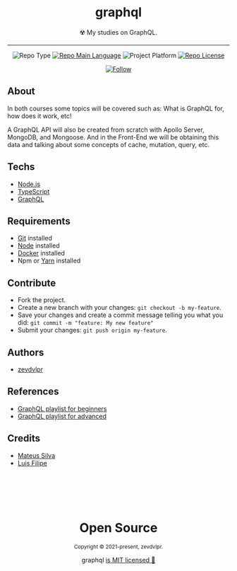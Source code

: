 <div align="center">  
  <h1>graphql</h1>  
  <p>☢️ My studies on GraphQL.</p>    
  <hr />    
  <p>
      <img src="https://img.shields.io/badge/type-studie-purple" alt="Repo Type" />
      <a href="https://www.typescriptlang.org/"><img src="https://img.shields.io/badge/language-typescript-blue" alt="Repo Main Language" /></a>
      <img src="https://img.shields.io/badge/platform-backend-blueviolet" alt="Project Platform" />      
      <a href="https://github.com/zevdvlpr-studies/graphql/tree/main/LICENSE"><img src="https://img.shields.io/github/license/zevdvlpr/graphql?color=red&label=license" alt="Repo License" /></a>
  </p>     
  <p><a href="https://www.linkedin.com/in/zevdvlpr" target="_blank"><img src="https://img.shields.io/twitter/url?label=Connect%20%40zevdvlpr&logo=linkedin&url=https%3A%2F%2Fwww.twitter.com%2zevdvlpr%2F" alt="Follow" /></a><p>
</div>

## About

In both courses some topics will be covered such as: What is GraphQL for, how does it work, etc!

A GraphQL API will also be created from scratch with Apollo Server, MongoDB, and Mongoose. And in the Front-End we will be obtaining this data and talking about some concepts of cache, mutation, query, etc.

## Techs

- [Node.js](https://nodejs.org)
- [TypeScript](https://www.typescriptlang.org)
- [GraphQL](https://graphql.org/)

## Requirements

- [Git](https://git-scm.com/) installed
- [Node](https://node.js.org/) installed
- [Docker](https://www.docker.com/) installed
- Npm or [Yarn](https://yarnpkg.com/) installed

## Contribute

- Fork the project.
- Create a new branch with your changes: `git checkout -b my-feature`.
- Save your changes and create a commit message telling you what you did: `git commit -m "feature: My new feature"`
- Submit your changes: `git push origin my-feature`.

## Authors

- [zevdvlpr](https://github.com/zevdvlpr)

## References

- [GraphQL playlist for beginners](https://www.youtube.com/watch?v=7RoHxSGVAdU&list=PLPXWI3llyMiK9uw7tfljM2hnQl2qu6CeT&ab_channel=MateusSilva)
- [GraphQL playlist for advanced](https://www.youtube.com/playlist?list=PLgR7SB9A86BHtHiJXZ3R2j6DoyL0a0-Ix)

## Credits

- [Mateus Silva](https://github.com/maateusilva)
- [Luis Filipe](https://github.com/LuisFilipePedroso)

<br>
<br>
<br>
<br>

<div align="center">
  <h1>Open Source</h1>
  <sub>Copyright © 2021-present, zevdvlpr.</sub>  
  <p>graphql <a href="https://github.com/zevdvlpr-studies/graphql/tree/main/LICENSE">is MIT licensed 💖</a></p> 
</div>
